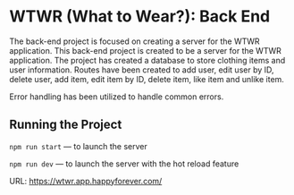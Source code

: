 # WTWR (What to Wear?): Back End

The back-end project is focused on creating a server for the WTWR application.
This back-end project is created to be a server for the WTWR application. The project has created a database to store clothing items and user information.
Routes have been created to add user, edit user by ID, delete user, add item, edit item by ID, delete item, like item and unlike item.

Error handling has been utilized to handle common errors.

## Running the Project

`npm run start` — to launch the server

`npm run dev` — to launch the server with the hot reload feature

URL: https://wtwr.app.happyforever.com/
